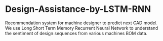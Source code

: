 # Design-Assistance-by-LSTM-RNN
Recommendation system for machine designer to predict next CAD model. We use Long Short Term Memory Recurrent Neural Network to understand the sentiment of design sequences from various machines BOM data. 
